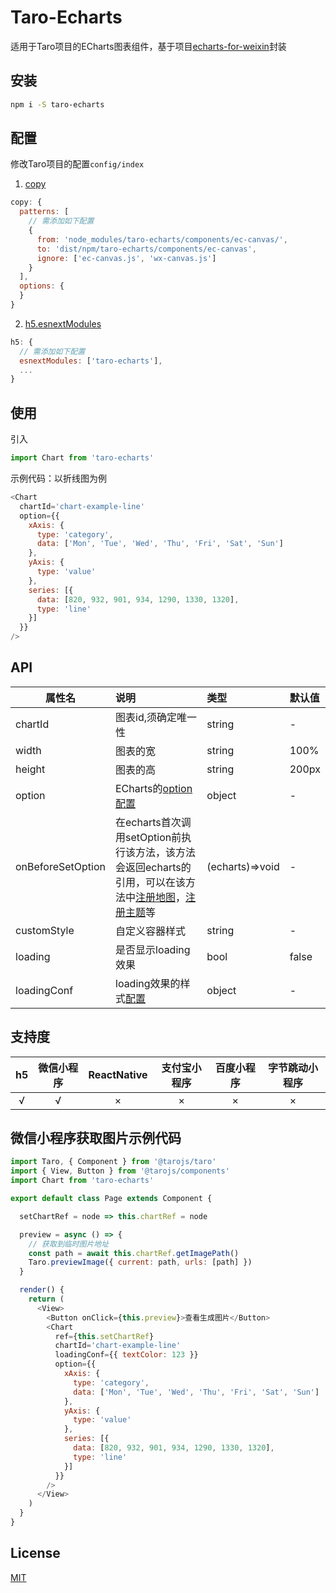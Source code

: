 # Taro-Echarts

适用于Taro项目的ECharts图表组件，基于项目[echarts-for-weixin](https://github.com/ecomfe/echarts-for-weixin)封装

## 安装

```bash
npm i -S taro-echarts
```

## 配置

修改Taro项目的配置`config/index`

1. [copy](https://nervjs.github.io/taro/docs/config-detail.html#copy)
```js
copy: {
  patterns: [
    // 需添加如下配置
    {
      from: 'node_modules/taro-echarts/components/ec-canvas/',
      to: 'dist/npm/taro-echarts/components/ec-canvas',
      ignore: ['ec-canvas.js', 'wx-canvas.js']
    }
  ],
  options: {
  }
}
```

2. [h5.esnextModules](https://nervjs.github.io/taro/docs/config-detail.html#h5esnextmodules)

```js
h5: {
  // 需添加如下配置
  esnextModules: ['taro-echarts'],
  ...
}
```


## 使用

引入

```js
import Chart from 'taro-echarts'
```

示例代码：以折线图为例
```js
<Chart
  chartId='chart-example-line'
  option={{
    xAxis: {
      type: 'category',
      data: ['Mon', 'Tue', 'Wed', 'Thu', 'Fri', 'Sat', 'Sun']
    },
    yAxis: {
      type: 'value'
    },
    series: [{
      data: [820, 932, 901, 934, 1290, 1330, 1320],
      type: 'line'
    }]
  }}
/>
```

## API
| 属性名            | 说明                                                                                                                                                                                                                        | 类型            | 默认值 |
| ----------------- | :-------------------------------------------------------------------------------------------------------------------------------------------------------------------------------------------------------------------------- | :-------------- | :----- |
| chartId           | 图表id,须确定唯一性                                                                                                                                                                                                         | string          | -      |
| width             | 图表的宽                                                                                                                                                                                                                    | string          | 100%   |
| height            | 图表的高                                                                                                                                                                                                                    | string          | 200px  |
| option            | ECharts的[option配置](https://www.echartsjs.com/option.html)                                                                                                                                                                | object          | -      |
| onBeforeSetOption | 在echarts首次调用setOption前执行该方法，该方法会返回echarts的引用，可以在该方法中[注册地图](https://www.echartsjs.com/api.html#echarts.registerMap)，[注册主题](https://www.echartsjs.com/api.html#echarts.registerTheme)等 | (echarts)=>void | -      |
| customStyle       | 自定义容器样式                                                                                                                                                                                                              | string          | -      |
| loading           | 是否显示loading效果                                                                                                                                                                                                         | bool            | false  |
| loadingConf       | loading效果的样式[配置](https://www.echartsjs.com/api.html#echartsInstance.showLoading)                                                                                                                                     | object          | -      |

## 支持度

|  h5   | 微信小程序 | ReactNative | 支付宝小程序 | 百度小程序 | 字节跳动小程序 |
| :---: | :--------: | :---------: | :----------: | :--------: | :------------: |
|   √   |     √      |      ×      |      ×       |     ×      |       ×        |

## 微信小程序获取图片示例代码

```js
import Taro, { Component } from '@tarojs/taro'
import { View, Button } from '@tarojs/components'
import Chart from 'taro-echarts'

export default class Page extends Component {

  setChartRef = node => this.chartRef = node

  preview = async () => {
    // 获取到临时图片地址
    const path = await this.chartRef.getImagePath()
    Taro.previewImage({ current: path, urls: [path] })
  }

  render() {
    return (
      <View>
        <Button onClick={this.preview}>查看生成图片</Button>
        <Chart
          ref={this.setChartRef}
          chartId='chart-example-line'
          loadingConf={{ textColor: 123 }}
          option={{
            xAxis: {
              type: 'category',
              data: ['Mon', 'Tue', 'Wed', 'Thu', 'Fri', 'Sat', 'Sun']
            },
            yAxis: {
              type: 'value'
            },
            series: [{
              data: [820, 932, 901, 934, 1290, 1330, 1320],
              type: 'line'
            }]
          }}
        />
      </View>
    )
  }
}
```

## License

[MIT](https://github.com/eyelly-wu/taro-echarts/blob/master/LICENSE)
